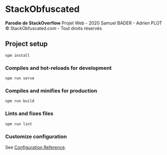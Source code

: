 # StackObfuscated

**Parodie de StackOverflow**
Projet Web - 2020
Samuel BADER - Adrien PLOT
© StackObfuscated.com - Tout droits réservés

## Project setup
```
npm install
```

### Compiles and hot-reloads for development
```
npm run serve
```

### Compiles and minifies for production
```
npm run build
```

### Lints and fixes files
```
npm run lint
```

### Customize configuration
See [Configuration Reference](https://cli.vuejs.org/config/).
